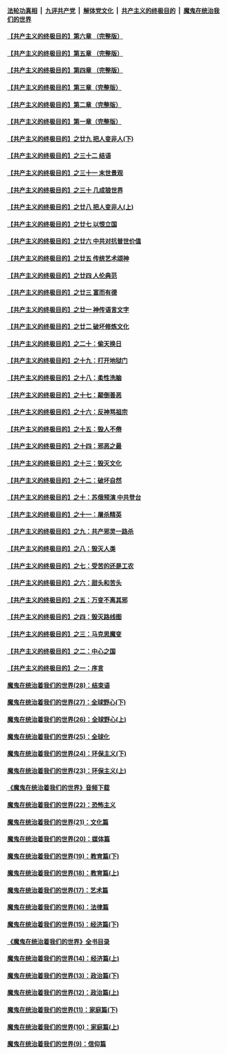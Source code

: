 ####  [法轮功真相](../../../../basic/blob/master/README.md?t=05101301) &nbsp;|&nbsp; [九评共产党](../../../../9ping.md/blob/master/README.md?t=05101301) &nbsp;|&nbsp; [解体党文化](../../../../jtdwh.md/blob/master/README.md?t=05101301)  &nbsp;|&nbsp; [共产主义的终极目的](../../../../gczydzjmd.md/blob/master/README.md?t=05101301) &nbsp;|&nbsp; [魔鬼在统治我们的世界](../../../../mgztzwmdsj.md/blob/master/README.md?t=05101301) 

#### [【共产主义的终极目的】第六章 （完整版）](../pages/nsc422/n11428913.md?t=05101301) 

#### [【共产主义的终极目的】第五章 （完整版）](../pages/nsc422/n11428912.md?t=05101301) 

#### [【共产主义的终极目的】第四章 （完整版）](../pages/nsc422/n11428907.md?t=05101301) 

#### [【共产主义的终极目的】第三章（完整版）](../pages/nsc422/n11428848.md?t=05101301) 

#### [【共产主义的终极目的】第二章（完整版）](../pages/nsc422/n11428831.md?t=05101301) 

#### [【共产主义的终极目的】第一章（完整版）](../pages/nsc422/n11417651.md?t=05101301) 

#### [【共产主义的终极目的】之廿九 把人变非人(下)](../pages/nsc422/n11344140.md?t=05101301) 

#### [【共产主义的终极目的】之三十二 结语](../pages/nsc422/n11360535.md?t=05101301) 

#### [【共产主义的终极目的】之三十一 末世景观](../pages/nsc422/n11351129.md?t=05101301) 

#### [【共产主义的终极目的】之三十 几成狼世界](../pages/nsc422/n11348280.md?t=05101301) 

#### [【共产主义的终极目的】之廿八 把人变非人(上)](../pages/nsc422/n11340492.md?t=05101301) 

#### [【共产主义的终极目的】之廿七 以恨立国](../pages/nsc422/n11336944.md?t=05101301) 

#### [【共产主义的终极目的】之廿六 中共对抗普世价值](../pages/nsc422/n11324785.md?t=05101301) 

#### [【共产主义的终极目的】之廿五 传统艺术颂神](../pages/nsc422/n11296396.md?t=05101301) 

#### [【共产主义的终极目的】之廿四 人伦典范](../pages/nsc422/n11296397.md?t=05101301) 

#### [【共产主义的终极目的】之廿三 富而有德](../pages/nsc422/n11283598.md?t=05101301) 

#### [【共产主义的终极目的】之廿一 神传语言文字](../pages/nsc422/n11263265.md?t=05101301) 

#### [【共产主义的终极目的】之廿二 破坏修炼文化](../pages/nsc422/n11245728.md?t=05101301) 

#### [【共产主义的终极目的】之二十：偷天换日](../pages/nsc422/n11238846.md?t=05101301) 

#### [【共产主义的终极目的】之十九：打开地狱门](../pages/nsc422/n11206376.md?t=05101301) 

#### [【共产主义的终极目的】之十八：柔性洗脑](../pages/nsc422/n11199994.md?t=05101301) 

#### [【共产主义的终极目的】之十七：颠倒善恶](../pages/nsc422/n11179782.md?t=05101301) 

#### [【共产主义的终极目的】之十六：反神骂祖宗](../pages/nsc422/n11166798.md?t=05101301) 

#### [【共产主义的终极目的】之十五：毁人不倦](../pages/nsc422/n11166792.md?t=05101301) 

#### [【共产主义的终极目的】之十四：邪恶之最](../pages/nsc422/n11150249.md?t=05101301) 

#### [【共产主义的终极目的】之十三：毁灭文化](../pages/nsc422/n11135227.md?t=05101301) 

#### [【共产主义的终极目的】之十二：破坏自然](../pages/nsc422/n11135214.md?t=05101301) 

#### [【共产主义的终极目的】之十：苏俄预演 中共登台](../pages/nsc422/n11118424.md?t=05101301) 

#### [【共产主义的终极目的】之十一：屠杀精英](../pages/nsc422/n11118442.md?t=05101301) 

#### [【共产主义的终极目的】之九：共产邪灵一路杀](../pages/nsc422/n11114139.md?t=05101301) 

#### [【共产主义的终极目的】之八：毁灭人类](../pages/nsc422/n11108503.md?t=05101301) 

#### [【共产主义的终极目的】之七：受苦的还是工农](../pages/nsc422/n11101809.md?t=05101301) 

#### [【共产主义的终极目的】之六：甜头和苦头](../pages/nsc422/n11096971.md?t=05101301) 

#### [【共产主义的终极目的】之五：万变不离其邪](../pages/nsc422/n11091285.md?t=05101301) 

#### [【共产主义的终极目的】之四：毁灭路线图](../pages/nsc422/n11086284.md?t=05101301) 

#### [【共产主义的终极目的】之三：马克思魔变](../pages/nsc422/n11061941.md?t=05101301) 

#### [【共产主义的终极目的】之二：中心之国](../pages/nsc422/n11047728.md?t=05101301) 

#### [【共产主义的终极目的】之一：序言](../pages/nsc422/n11086077.md?t=05101301) 

#### [魔鬼在统治着我们的世界(28)：结束语](../pages/nsc422/n10936246.md?t=05101301) 

#### [魔鬼在统治着我们的世界(27)：全球野心(下)](../pages/nsc422/n10928319.md?t=05101301) 

#### [魔鬼在统治着我们的世界(26)：全球野心(上)](../pages/nsc422/n10900318.md?t=05101301) 

#### [魔鬼在统治着我们的世界(25)：全球化](../pages/nsc422/n10788205.md?t=05101301) 

#### [魔鬼在统治着我们的世界(24)：环保主义(下)](../pages/nsc422/n10695307.md?t=05101301) 

#### [魔鬼在统治着我们的世界(23)：环保主义(上)](../pages/nsc422/n10688613.md?t=05101301) 

#### [《魔鬼在统治着我们的世界》音频下载](../pages/nsc422/n10635553.md?t=05101301) 

#### [魔鬼在统治着我们的世界(22)：恐怖主义](../pages/nsc422/n10614727.md?t=05101301) 

#### [魔鬼在统治着我们的世界(21)：文化篇](../pages/nsc422/n10597706.md?t=05101301) 

#### [魔鬼在统治着我们的世界(20)：媒体篇](../pages/nsc422/n10586579.md?t=05101301) 

#### [魔鬼在统治着我们的世界(19)：教育篇(下)](../pages/nsc422/n10564808.md?t=05101301) 

#### [魔鬼在统治着我们的世界(18)：教育篇(上)](../pages/nsc422/n10526970.md?t=05101301) 

#### [魔鬼在统治着我们的世界(17)：艺术篇](../pages/nsc422/n10499093.md?t=05101301) 

#### [魔鬼在统治着我们的世界(16)：法律篇](../pages/nsc422/n10485969.md?t=05101301) 

#### [魔鬼在统治着我们的世界(15)：经济篇(下)](../pages/nsc422/n10469975.md?t=05101301) 

#### [《魔鬼在统治着我们的世界》全书目录](../pages/nsc422/n10464261.md?t=05101301) 

#### [魔鬼在统治着我们的世界(14)：经济篇(上)](../pages/nsc422/n10457370.md?t=05101301) 

#### [魔鬼在统治着我们的世界(13)：政治篇(下)](../pages/nsc422/n10448270.md?t=05101301) 

#### [魔鬼在统治着我们的世界(12)：政治篇(上)](../pages/nsc422/n10444576.md?t=05101301) 

#### [魔鬼在统治着我们的世界(11)：家庭篇(下)](../pages/nsc422/n10440961.md?t=05101301) 

#### [魔鬼在统治着我们的世界(10)：家庭篇(上)](../pages/nsc422/n10435448.md?t=05101301) 

#### [魔鬼在统治着我们的世界(9)：信仰篇](../pages/nsc422/n10432159.md?t=05101301) 

